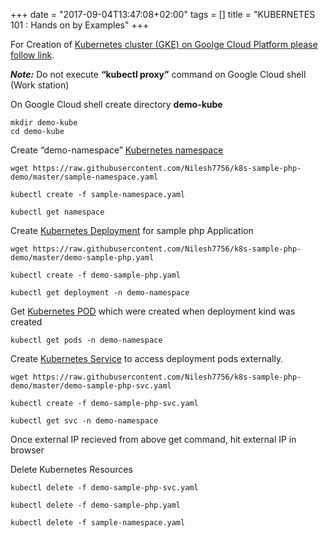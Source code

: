 +++
date = "2017-09-04T13:47:08+02:00"
tags = []
title = "KUBERNETES 101 : Hands on by Examples"
+++


For Creation of [Kubernetes cluster (GKE) on Goolge Cloud Platform please follow link](https://medium.com/google-cloud/how-to-create-google-container-engine-gke-using-the-google-cloud-platform-console-925dd1cc9400).

***Note:*** Do not execute **“kubectl proxy”** command on Google Cloud shell (Work station)

On Google Cloud shell create directory **demo-kube**

    mkdir demo-kube
    cd demo-kube

Create “demo-namespace” [Kubernetes namespace](https://kubernetes.io/docs/concepts/overview/working-with-objects/namespaces/)

    wget https://raw.githubusercontent.com/Nilesh7756/k8s-sample-php-demo/master/sample-namespace.yaml

    kubectl create -f sample-namespace.yaml

    kubectl get namespace

Create [Kubernetes Deployment](https://kubernetes.io/docs/concepts/workloads/controllers/deployment/) for sample php Application

    wget https://raw.githubusercontent.com/Nilesh7756/k8s-sample-php-demo/master/demo-sample-php.yaml
    
    kubectl create -f demo-sample-php.yaml
    
    kubectl get deployment -n demo-namespace

Get [Kubernetes POD](https://kubernetes.io/docs/concepts/workloads/pods/pod/) which were created when deployment kind was created

    kubectl get pods -n demo-namespace

Create [Kubernetes Service](https://kubernetes.io/docs/concepts/services-networking/service/) to access deployment pods externally.

    wget https://raw.githubusercontent.com/Nilesh7756/k8s-sample-php-demo/master/demo-sample-php-svc.yaml

    kubectl create -f demo-sample-php-svc.yaml
    
    kubectl get svc -n demo-namespace

Once external IP recieved from above get command, hit external IP in browser


Delete Kubernetes Resources

    kubectl delete -f demo-sample-php-svc.yaml
    
    kubectl delete -f demo-sample-php.yaml
    
    kubectl delete -f sample-namespace.yaml
